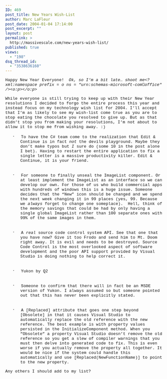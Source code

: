 ```yaml
---
ID: 469
post_title: New Years Wish-List
author: Marc LaFleur
post_date: 2004-01-04 17:14:00
post_excerpt: ""
layout: post
permalink: >
  http://massivescale.com/new-years-wish-list/
published: true
views:
  - "198"
dsq_thread_id:
  - "3538636160"
---
```

<FONT face="Courier New" size=2>Happy New Year Everyone!&nbsp; <I><SPAN style="FONT-STYLE: italic">Ok, so I&#8217;m a bit late&#8230; shoot me<?xml:namespace prefix = o ns = "urn:schemas-microsoft-com:office:office" /><o:p></o:p></SPAN></I> </FONT>
<P><SPAN style="FONT-SIZE: 12pt"><FONT face="Courier New"><FONT size=2>While everyone is still trying to keep up with their New Year resolutions I decided to forgo the entire process this year and instead focus on my technology wish list for 2004. I&#8217;ll accept that I&#8217;m as likely to see my wish-list come true as you are to stop eating the chocolate you resolved to give up. But as that didn&#8217;t stop you from making your resolutions, I&#8217;m not about to allow it to stop me from wishing away. :)<o:p></o:p></FONT></FONT></SPAN></P>
<P style="MARGIN-LEFT: 0.5in; TEXT-INDENT: -0.25in; mso-list: l0 level1 lfo1"><FONT face="Courier New"><FONT size=2><SPAN style="FONT-SIZE: 12pt; FONT-FAMILY: Symbol"><SPAN style="mso-list: Ignore">&#183;<SPAN style="FONT: 7pt 'Times New Roman'">&nbsp;&nbsp;&nbsp;&nbsp;&nbsp;&nbsp;&nbsp;&nbsp; </SPAN></SPAN></SPAN>To have the C# team come to the realization that Edit &amp; Continue is in fact <I><SPAN style="FONT-STYLE: italic">not</SPAN></I> the devils playground. Maybe they don&#8217;t make typos but <I><SPAN style="FONT-STYLE: italic">I</SPAN></I> sure do (some 10 in the post alone I bet). Having to restart the entire application to fix a single letter is a massive productivity killer. Edit &amp; Continue, it is your friend.<BR><BR><o:p></o:p></FONT></FONT></P>
<P style="MARGIN-LEFT: 0.5in; TEXT-INDENT: -0.25in; mso-list: l0 level1 lfo1"><FONT face="Courier New"><FONT size=2><SPAN style="FONT-SIZE: 12pt; FONT-FAMILY: Symbol"><SPAN style="mso-list: Ignore">&#183;<SPAN style="FONT: 7pt 'Times New Roman'">&nbsp;&nbsp;&nbsp;&nbsp;&nbsp;&nbsp;&nbsp;&nbsp; </SPAN></SPAN></SPAN>For someone to finally unseal the ImageList component. Or at least implement the ImageList as an interface so we can develop our own. For those of us who build commercial apps with hundreds of windows this is a huge issue. Someone decides that the &#8220;New&#8221; icon should be changed and we spend the next week changing it in 99 places (yes, 99. Because we <I><SPAN style="FONT-STYLE: italic">always</SPAN></I> forget to change one someplace).&nbsp; Hell, think of the memory savings that could be had by only having a single global ImageList rather than 100 separate ones with 99% of the same images in them.<BR><BR><o:p></o:p></FONT></FONT></P>
<P style="MARGIN-LEFT: 0.5in; TEXT-INDENT: -0.25in; mso-list: l0 level1 lfo1"><FONT face="Courier New"><FONT size=2><SPAN style="FONT-SIZE: 12pt; FONT-FAMILY: Symbol"><SPAN style="mso-list: Ignore">&#183;<SPAN style="FONT: 7pt 'Times New Roman'">&nbsp;&nbsp;&nbsp;&nbsp;&nbsp;&nbsp;&nbsp;&nbsp; </SPAN></SPAN></SPAN>A <I><SPAN style="FONT-STYLE: italic">real</SPAN></I> source code control system <?xml:namespace prefix = st1 ns = "urn:schemas-microsoft-com:office:smarttags" /><st1:stocktickeruk style="BACKGROUND-POSITION: left bottom; BACKGROUND-IMAGE: url(res://ietag.dll/#34/#1001); BACKGROUND-REPEAT: repeat-x" tabIndex=0 w:st="on"><st1:stocktickerca style="BACKGROUND-POSITION: left bottom; BACKGROUND-IMAGE: url(res://ietag.dll/#34/#1001); BACKGROUND-REPEAT: repeat-x" tabIndex=0 w:st="on">API</st1:stocktickerca></st1:stocktickeruk>. See that one that you have now? Give it too Frodo and send him to <st1:place w:st="on"><st1:PlaceType w:st="on">Mt.</st1:PlaceType> <st1:PlaceName w:st="on">Doom</st1:PlaceName></st1:place> right away. It is evil and needs to be destroyed. Source Code Control is the most overlooked aspect of software development and the poor <st1:stocktickeruk style="BACKGROUND-POSITION: left bottom; BACKGROUND-IMAGE: url(res://ietag.dll/#34/#1001); BACKGROUND-REPEAT: repeat-x" tabIndex=0 w:st="on"><st1:stocktickerca style="BACKGROUND-POSITION: left bottom; BACKGROUND-IMAGE: url(res://ietag.dll/#34/#1001); BACKGROUND-REPEAT: repeat-x" tabIndex=0 w:st="on">API</st1:stocktickerca></st1:stocktickeruk> support provided by Visual Studio is doing nothing to help correct it. <BR><BR><o:p></o:p></FONT></FONT></P>
<P style="MARGIN-LEFT: 0.5in; TEXT-INDENT: -0.25in; mso-list: l0 level1 lfo1"><FONT face="Courier New"><FONT size=2><SPAN style="FONT-SIZE: 12pt; FONT-FAMILY: Symbol"><SPAN style="mso-list: Ignore">&#183;<SPAN style="FONT: 7pt 'Times New Roman'">&nbsp;&nbsp;&nbsp;&nbsp;&nbsp;&nbsp;&nbsp;&nbsp; </SPAN></SPAN></SPAN><st1:place w:st="on"><st1:State w:st="on">Yukon</st1:State></st1:place> by Q2<BR><BR><o:p></o:p></FONT></FONT></P>
<P style="MARGIN-LEFT: 0.5in; TEXT-INDENT: -0.25in; mso-list: l0 level1 lfo1"><FONT face="Courier New"><FONT size=2><SPAN style="FONT-SIZE: 12pt; FONT-FAMILY: Symbol"><SPAN style="mso-list: Ignore">&#183;<SPAN style="FONT: 7pt 'Times New Roman'">&nbsp;&nbsp;&nbsp;&nbsp;&nbsp;&nbsp;&nbsp;&nbsp; </SPAN></SPAN></SPAN>Someone to confirm that there will in fact be an MSDE version of <st1:State w:st="on"><st1:place w:st="on">Yukon</st1:place></st1:State>. I always assumed so but someone pointed out that this has never been explicitly stated.<BR><BR><o:p></o:p></FONT></FONT></P>
<P style="MARGIN-LEFT: 0.5in; TEXT-INDENT: -0.25in; mso-list: l0 level1 lfo1"><FONT face="Courier New"><FONT size=2><SPAN style="FONT-SIZE: 12pt; FONT-FAMILY: Symbol"><SPAN style="mso-list: Ignore">&#183;<SPAN style="FONT: 7pt 'Times New Roman'">&nbsp;&nbsp;&nbsp;&nbsp;&nbsp;&nbsp;&nbsp;&nbsp; </SPAN></SPAN></SPAN>A [Replaced] attribute that goes one step beyond [Obsolete] in that it causes Visual Studio to automatically replace the old reference with the new reference. The best example is with property values persisted in the InitializeComponent method. When you <BR>&#8221;Obsolete&#8221; a property Visual Studio doesn&#8217;t remove the old reference so you get a slew of compiler warnings that you must then delve into generated code to fix. This is even worse if you actually remove the property all together. It would be nice if the system could handle this automatically and use [Replaced(NewFunctionName)] to point to the new property. <o:p></o:p></FONT></FONT></P>
<P><SPAN style="FONT-SIZE: 12pt"><FONT face="Courier New"><FONT size=2>Any others I should add to my list?<o:p></o:p></FONT></FONT></SPAN></P>